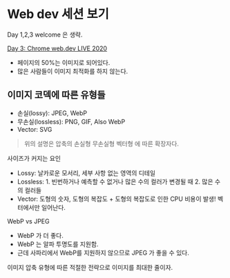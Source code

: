 # Web dev 세션 보기

Day 1,2,3 welcome 은 생략.

[Day 3: Chrome web.dev LIVE 2020](https://www.youtube.com/watch?v=F1kYBnY6mwg&list=PLNYkxOF6rcIDJHOcBzho38p6WTn3vESvQ&index=5)

- 페이지의 50%는 이미지로 되어있다.
- 많은 사람들이 이미지 최적화를 하지 않는다.

## 이미지 코덱에 따른 유형들

- 손실(lossy): JPEG, WebP
- 무손실(lossless): PNG, GIF, Also WebP
- Vector: SVG

> 위의 설명은 압축의 손실형 무손실형 벡터형 에 따른 확장자다.

사이즈가 커지는 요인
- Lossy: 날카로운 모서리, 세부 사항 없는 영역의 디테일
- Lossless: 1. 빈번하거나 예측할 수 없거나 많은 수의 컬러가 변경될 때 2. 많은 수의 컬러들
- Vector: 도형의 숫자, 도형의 복잡도 + 도형의 복잡도로 인한 CPU 비용이 발생! 벡터에서만 일어난다.

WebP vs JPEG
- WebP 가 더 좋다.
- WebP 는 알파 투명도를 지원함.
- 근데 사파리에서 WebP를 지원하지 않으므로 JPEG 가 좋을 수 있다.

이미지 압축 유형에 따른 적절한 전략으로 이미지를 최대한 줄이자.